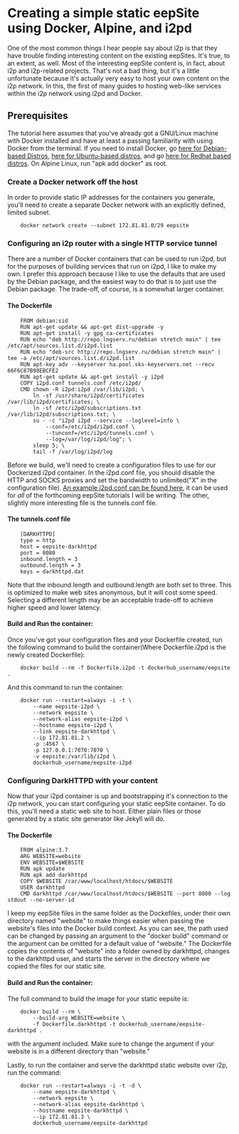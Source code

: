Creating a simple static eepSite using Docker, Alpine, and i2pd
===============================================================

One of the most common things I hear people say about i2p is that they have
trouble finding interesting content on the existing eepSites. It's true, to an
extent, as well. Most of the interesting eepSite content is, in fact, about i2p
and i2p-related projects. That's not a bad thing, but it's a little unfortunate
because it's actually very easy to host your own content on the i2p network. In
this, the first of many guides to hosting web-like services within the i2p
network using i2pd and Docker.

Prerequisites
-------------

The tutorial here assumes that you've already got a GNU/Linux machine with
Docker installed and have at least a passing familiarity with using Docker from
the terminal. If you need to install Docker, go [here for Debian-based Distros](https://docs.docker.com/install/linux/docker-ce/debian/),
[here for Ubuntu-based distros](https://docs.docker.com/install/linux/docker-ce/ubuntu/),
and go [here for Redhat based distros](https://docs.docker.com/install/linux/docker-ce/fedora/).
On Alpine Linux, run "apk add docker" as root.

### Create a Docker network off the host

In order to provide static IP addresses for the containers you generate, you'll
need to create a separate Docker network with an explicitly defined, limited
subnet.

        docker network create --subnet 172.81.81.0/29 eepsite

### Configuring an i2p router with a single HTTP service tunnel

There are a number of Docker containers that can be used to run i2pd, but for
the purposes of building services that run on i2pd, I like to make my own. I
prefer this approach because I like to use the defaults that are used by the
Debian package, and the easiest way to do that is to just use the Debian
package. The trade-off, of course, is a somewhat larger container.

#### The Dockerfile

        FROM debian:sid
        RUN apt-get update && apt-get dist-upgrade -y
        RUN apt-get install -y gpg ca-certificates
        RUN echo "deb http://repo.lngserv.ru/debian stretch main" | tee /etc/apt/sources.list.d/i2pd.list
        RUN echo "deb-src http://repo.lngserv.ru/debian stretch main" | tee -a /etc/apt/sources.list.d/i2pd.list
        RUN apt-key adv --keyserver ha.pool.sks-keyservers.net --recv 66F6C87B98EBCFE2
        RUN apt-get update && apt-get install -y i2pd
        COPY i2pd.conf tunnels.conf /etc/i2pd/
        CMD chown -R i2pd:i2pd /var/lib/i2pd; \
            ln -sf /usr/share/i2pd/certificates /var/lib/i2pd/certificates; \
            ln -sf /etc/i2pd/subscriptions.txt /var/lib/i2pd/subscriptions.txt; \
            su - -c "i2pd i2pd --service --loglevel=info \
                --conf=/etc/i2pd/i2pd.conf \
                --tunconf=/etc/i2pd/tunnels.conf \
                --log=/var/log/i2pd/log"; \
            sleep 5; \
            tail -f /var/log/i2pd/log

Before we build, we'll need to create a configuration files to use for our
Dockerized i2pd container. In the i2pd.conf file, you should disable the HTTP
and SOCKS proxies and set the bandwidth to unlimited("X" in the configuration
file). [An example i2pd.conf can be found here](i2pd.conf), it can be used for
*all* of the forthcoming eepSite tutorials I will be writing. The other,
slightly more interesting file is the tunnels.conf file.

#### The tunnels.conf file

        [DARKHTTPD]
        type = http
        host = eepsite-darkhttpd
        port = 8080
        inbound.length = 3
        outbound.length = 3
        keys = darkhttpd.dat

Note that the inbound.length and outbound.length are both set to three. This is
optimized to make web sites anonymous, but it will cost some speed. Selecting
a different length may be an acceptable trade-off to achieve higher speed and
lower latency.

#### Build and Run the container:

Once you've got your configuration files and your Dockerfile created, run the
following command to build the container(Where Dockerfile.i2pd is the newly
created Dockerfile):

        docker build --rm -f Dockerfile.i2pd -t dockerhub_username/eepsite .

And this command to run the container:

        docker run --restart=always -i -t \
            --name eepsite-i2pd \
            --network eepsite \
            --network-alias eepsite-i2pd \
            --hostname eepsite-i2pd \
            --link eepsite-darkhttpd \
            --ip 172.81.81.2 \
            -p :4567 \
            -p 127.0.0.1:7070:7070 \
            -v eepsite:/var/lib/i2pd \
            dockerhub_username/eepsite-i2pd

### Configuring DarkHTTPD with your content

Now that your i2pd container is up and bootstrapping it's connection to the i2p
network, you can start configuring your static eepSite container. To do this,
you'll need a static web site to host. Either plain files or those generated by
a static site generator like Jekyll will do.

#### The Dockerfile

        FROM alpine:3.7
        ARG WEBSITE=website
        ENV WEBSITE=$WEBSITE
        RUN apk update
        RUN apk add darkhttpd
        COPY $WEBSITE /car/www/localhost/htdocs/$WEBSITE
        USER darkhttpd
        CMD darkhttpd /car/www/localhost/htdocs/$WEBSITE --port 8080 --log stdout --no-server-id

I keep my eepSite files in the same folder as the Dockefiles, under their own
directory named "website" to make things easier when passing the website's files
into the Docker build context. As you can see, the path used can be changed by
passing an argument to the "docker build" command or the argument can be omitted
for a default value of "website." The Dockerfile copies the contents of
"website" into a folder owned by darkhttpd, changes to the darkhttpd user, and
starts the server in the directory where we copied the files for our static
site.

#### Build and Run the container:

The full command to build the image for your static eepsite is:

        docker build --rm \
            --build-arg WEBSITE=website \
            -f Dockerfile.darkhttpd -t dockerhub_username/eepsite-darkhttpd .

with the argument included. Make sure to change the argument if your website
is in a different directory than "website."

Lastly, to run the container and serve the darkhttpd static website over i2p,
run the command:

        docker run --restart=always -i -t -d \
            --name eepsite-darkhttpd \
            --network eepsite \
            --network-alias eepsite-darkhttpd \
            --hostname eepsite-darkhttpd \
            --ip 172.81.81.3 \
            dockerhub_username/eepsite-darkhttpd

